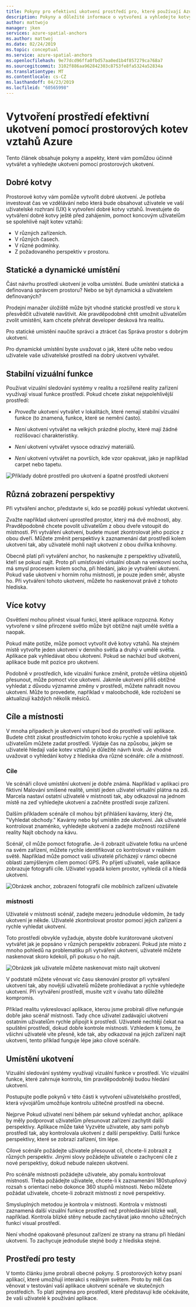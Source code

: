 ```yaml
---
title: Pokyny pro efektivní ukotvení prostředí pro, které používají Azure prostorových kotvy | Dokumentace Microsoftu
description: Pokyny a důležité informace o vytvoření a vyhledejte kotvy efektivně pomocí prostorových kotvy Azure.
author: mattwojo
manager: jken
services: azure-spatial-anchors
ms.author: mattwoj
ms.date: 02/24/2019
ms.topic: conceptual
ms.service: azure-spatial-anchors
ms.openlocfilehash: 9e77dcd96ffa0fbd57aa0ed1b4f857279ca768a7
ms.sourcegitcommit: 3102f886aa962842303c8753fe8fa5324a52834a
ms.translationtype: MT
ms.contentlocale: cs-CZ
ms.lasthandoff: 04/23/2019
ms.locfileid: "60565998"
---
```

# <a name="create-an-effective-anchor-experience-by-using-azure-spatial-anchors"></a>Vytvoření prostředí efektivní ukotvení pomocí prostorových kotev vztahů Azure

Tento článek obsahuje pokyny a aspekty, které vám pomůžou účinně vytvářet a vyhledejte ukotvení pomocí prostorových ukotvení.

## <a name="good-anchors"></a>Dobré kotvy

Prostorové kotvy vám pomůže vytvořit dobré ukotvení. Je potřeba investovat čas ve vzdělávání nebo která bude obsahovat uživatele ve vaší uživatelské rozhraní (UX) k vytvoření dobré kotvy vztahů. Investujete do vytváření dobré kotvy ještě před zahájením, pomoct koncovým uživatelům se spolehlivě najít kotev vztahů:

- V různých zařízeních.
- V různých časech.
- V různé podmínky.
- Z požadovaného perspektiv v prostoru.

## <a name="static-and-dynamic-locations"></a>Statické a dynamické umístění

Část návrhu prostředí ukotvení je volba umístění. Bude umístění statická a definovaná správcem prostoru? Nebo se být dynamická a uživatelem definovaných?

Prodejní manažer úložiště může být vhodné statické prostředí ve storu k přesvědčit uživatelé navštívit. Ale pravděpodobně chtít umožnit uživatelům zvolit umístění, kam chcete přehrát developer desková hra realitu.

Pro statické umístění naučíte správci a ztrácet čas Správa prostor s dobrým ukotvení.

Pro dynamické umístění byste uvažovat o jak, které učíte nebo vedou uživatele vaše uživatelské prostředí na dobrý ukotvení vytvářet.

## <a name="stable-visual-features"></a>Stabilní vizuální funkce

Používat vizuální sledování systémy v realitu a rozšířené reality zařízení využívají visual funkce prostředí. Pokud chcete získat nejspolehlivější prostředí:  

- *Proveďte* ukotvení vytvářet v lokalitách, které nemají stabilní vizuální funkce (to znamená, funkce, které se nemění často).

- *Není* ukotvení vytvářet na velkých prázdné plochy, které mají žádné rozlišovací charakteristiky.

- *Není* ukotvení vytvářet vysoce odrazivý materiálů.

- *Není* ukotvení vytvářet na površích, kde vzor opakovat, jako je například carpet nebo tapetu.

![Příklady dobré prostředí pro ukotvení a špatné prostředí ukotvení](./media/stable-visual.png)

## <a name="various-viewing-perspectives"></a>Různá zobrazení perspektivy

Při vytváření anchor, představte si, kdo se později pokusí vyhledat ukotvení.

Zvažte například ukotvení uprostřed prostor, který má dvě možnosti, aby. Pravděpodobně chcete povolit uživatelům z obou dveře vstoupit do místnosti. Při vytváření ukotvení, budete muset zkontrolovat jeho pozice z obou dveří. Můžete změnit perspektivy k zaznamenání dat prostředí kolem ukotvení tak, aby uživatelé mohli najít ukotvení z obou dvířka knihovny.

Obecně platí při vytváření anchor, ho naskenujte z perspektivy uživatelů, kteří se pokusí najít. Proto při umísťování virtuální obsah na venkovní socha, má smysl procesem kolem socha, při hledání, jako je vytváření ukotvení. Pokud vaše ukotvení v horním rohu místnosti, je pouze jeden směr, abyste ho. Při vytváření tohoto ukotvení, můžete ho naskenovat právě z tohoto hlediska.

## <a name="multiple-anchors"></a>Více kotvy

Osvětlení mohou přinést visual funkcí, které aplikace rozpozná. Kotvy vytvořené v silné přirozené světlo může být obtížné najít umělé světla a naopak.  

Pokud máte potíže, může pomoct vytvořit dvě kotvy vztahů. Na stejném místě vytvořte jeden ukotvení v denního světla a druhý v umělé světla. Aplikace pak vyhledávat obou ukotvení. Pokud se nachází buď ukotvení, aplikace bude mít pozice pro ukotvení. 

Podobně v prostředích, kde vizuální funkce změnit, protože většina objektů přesunout, může pomoct více ukotvení. Jakmile ukotvení příliš obtížné vyhledat z důvodu významné změny v prostředí, můžete nahradit novou ukotvení. Může to provedete, například v maloobchodě, kde rozložení se aktualizují každých několik měsíců.

## <a name="targets-and-rooms"></a>Cíle a místnosti

V mnoha případech je ukotvení vstupní bod do prostředí vaší aplikace. Budete chtít získat prostřednictvím tohoto kroku rychle a spolehlivě tak uživatelům můžete zadat prostředí. Výdaje čas na způsobu, jakým se uživatelé hledají vaše kotev vztahů je důležité návrh krok. Je vhodné uvažovat o vyhledání kotvy z hlediska dva různé scénáře: *cíle* a *místnosti*.

### <a name="targets"></a>Cíle

Ve scénáři cílové umístění ukotvení je dobře známá. Například v aplikaci pro fiktivní Malování smíšené realitě, umístí jeden uživatel virtuální plátna na zdi. Marcela nastaví ostatní uživatelé v místnosti tak, aby odkazoval na jednom místě na zeď vyhledejte ukotvení a začněte prostředí svoje zařízení.  

Dalším příkladem scénáře cíl mohou být přihlášení kavárny, který čte, "Vyhledat obchody." Kavárny nebo byl umístěn zde ukotvení. Jak uživatelé kontrolovat znaménko, vyhledejte ukotvení a zadejte možnosti rozšířené reality Najít obchody na kávu.

Scénář, cíl může pomoct fotografie. Je-li zobrazit uživatele fotku na určené na svém zařízení, můžete rychle identifikovat co kontrolovat v reálném světě. Například může pomoct vaši uživatelé přicházejí v rámci obecné oblasti zamýšleným cílem pomocí GPS. Po přijetí uživateli, vaše aplikace zobrazuje fotografii cíle. Uživatel vypadá kolem prostor, vyhledá cíl a hledá ukotvení.

![Obrázek anchor, zobrazení fotografií cíle mobilních zařízení uživatele](./media/start-here-edit.png)

### <a name="rooms"></a>místnosti

Uživatelé v místnosti scénář, zadejte mezeru jednoduše vědomím, že tady ukotvení je někde. Uživatelé zkontrolovat prostor pomocí jejich zařízení a rychle vyhledat ukotvení.

Toto prostředí obvykle vyžaduje, abyste dobře kurátorované ukotvení vytvářet jak je popsáno v různých perspektiv zobrazení. Pokud jste místo z mnoho pohledů na problematiku při vytváření ukotvení, uživatelé můžete naskenovat skoro kdekoli, při pokusu o ho najít.

![Obrázek jak uživatele můžete naskenovat místo najít ukotvení](./media/scan-room.png)

V podstatě můžete věnovat víc času skenování prostor při vytváření ukotvení tak, aby novější uživatelů můžete prohledávat a rychle vyhledejte ukotvení. Při vytváření prostředí, musíte vzít v úvahu tato důležité kompromis.

Příklad realitu vykreslovací aplikace, kterou jsme probírali dříve nefunguje dobře jako scénář místnosti. Tady chce uživatel zadávající ukotvení ostatním uživatelům rychle připojit k prostředí. Uživatelé nechtějí čekat na spuštění prostředí, dokud dobře kontrole místnosti. Vzhledem k tomu, že všichni uživatelé víte přesně, kde tak, aby odkazoval na jejich zařízení najít ukotvení, tento příklad funguje lépe jako cílové scénáře.

## <a name="anchor-location"></a>Umístění ukotvení

Vizuální sledování systémy využívají vizuální funkce v prostředí. Víc vizuální funkce, které zahrnuje kontrolu, tím pravděpodobněji budou hledání ukotvení.

Postupujte podle pokynů v této části k vytvoření uživatelského prostředí, která vývojářům umožňuje kontrolu užitečné prostředí na obecné.

Nejprve Pokud uživatel není během pár sekund vyhledat anchor, aplikace by měly podporovat uživatelům přesunovat zařízení zachytit další perspektivy. Aplikace může také Vyzvěte uživatele, aby sami pohyb prostředí tak, aby kontrolovala ukotvení z další perspektivy. Další funkce perspektivy, které se zobrazí zařízení, tím lépe.

Cílové scénáře požádejte uživatele přesouvat cíl, chcete-li zobrazit z různých perspektiv. Jinými slovy požádejte uživatele o zachycení cíle z nové perspektivy, dokud nebude nalezen ukotvení.

Pro scénáře místnosti požádejte uživatele, aby pomalu kontrolovat místnosti. Třeba požádejte uživatele, chcete-li k zaznamenání 180stupňový rozsah s orientací nebo dokonce 360 stupňů místnosti. Nebo můžete požádat uživatele, chcete-li zobrazit místnosti z nové perspektivy. 

Smysluplných metodou je kontrola v místnosti. Kontrola v místnosti zaznamená další vizuální funkce prostředí než prohledávání blízké wall, například. Kontrola blízké stěny nebude zachytávat jako mnoho užitečných funkcí visual prostředí.

Není vhodné opakovaně přesunout zařízení ze strany na stranu při hledání ukotvení. To zachycuje jednoduše stejné body z hlediska stejné.

## <a name="experience-tests"></a>Prostředí pro testy

V tomto článku jsme probrali obecné pokyny. S prostorových kotvy psaní aplikací, které umožňují interakci s reálným světem. Proto by měl čas věnovat v testování vaší aplikace ukotvení scénáře ve skutečných prostředích. To platí zejména pro prostředí, které představují kde očekáváte, že vaši uživatelé k používání aplikace.

